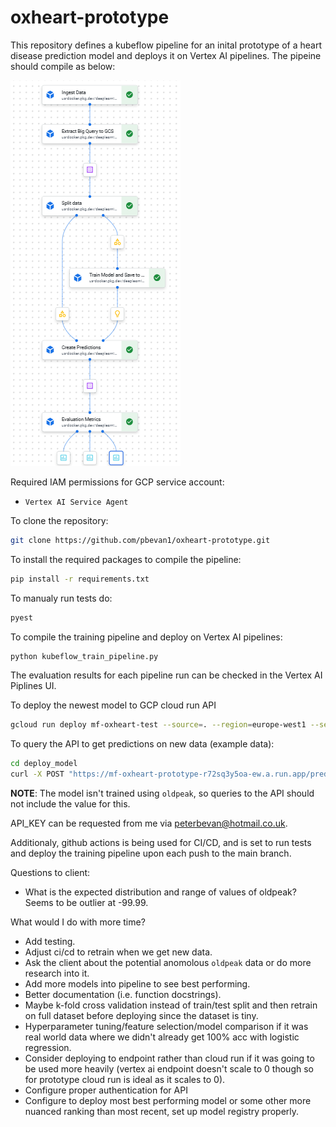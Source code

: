 # oxheart-prototype

This repository defines a kubeflow pipeline for an inital prototype of a heart disease prediction model and deploys it on Vertex AI pipelines. The pipeine should compile as below:

![Oxheart Pipeline DAG](data/pipeline_dag.png)

Required IAM permissions for GCP service account:

* `Vertex AI Service Agent`

To clone the repository:
```bash
git clone https://github.com/pbevan1/oxheart-prototype.git
```

To install the required packages to compile the pipeline:
```bash
pip install -r requirements.txt
```

To manualy run tests do:
```bash
pyest
```

To compile the training pipeline and deploy on Vertex AI pipelines:
```bash
python kubeflow_train_pipeline.py
```

The evaluation results for each pipeline run can be checked in the Vertex AI Piplines UI.

To deploy the newest model to GCP cloud run API
```bash
gcloud run deploy mf-oxheart-test --source=. --region=europe-west1 --set-env-vars=API_KEY="API_KEY" --allow-unauthenticated --platform=managed
```

To query the API to get predictions on new data (example data):

```bash
cd deploy_model
curl -X POST "https://mf-oxheart-prototype-r72sq3y5oa-ew.a.run.app/predict/" -H "X-API-KEY: API_KEY" -H "Content-Type: application/json" -d '{"features": "59,1,0,110,239,0,0,142,1,1,1,3"}'
```

**NOTE**: The model isn't trained using `oldpeak`, so queries to the API should not include the value for this.

API_KEY can be requested from me via peterbevan@hotmail.co.uk.

Additionaly, github actions is being used for CI/CD, and is set to run tests and deploy the training pipeline upon each push to the main branch.

Questions to client:
* What is the expected distribution and range of values of oldpeak? Seems to be outlier at -99.99.

What would I do with more time?
* Add testing.
* Adjust ci/cd to retrain when we get new data.
* Ask the client about the potential anomolous `oldpeak` data or do more research into it.
* Add more models into pipeline to see best performing.
* Better documentation (i.e. function docstrings).
* Maybe k-fold cross validation instead of train/test split and then retrain on full dataset before deploying since the dataset is tiny.
* Hyperparameter tuning/feature selection/model comparison if it was real world data where we didn't already get 100% acc with logistic regression.
* Consider deploying to endpoint rather than cloud run if it was going to be used more heavily (vertex ai endpoint doesn't scale to 0 though so for prototype cloud run is ideal as it scales to 0).
* Configure proper authentication for API
* Configure to deploy most best performing model or some other more nuanced ranking than most recent, set up model registry properly.